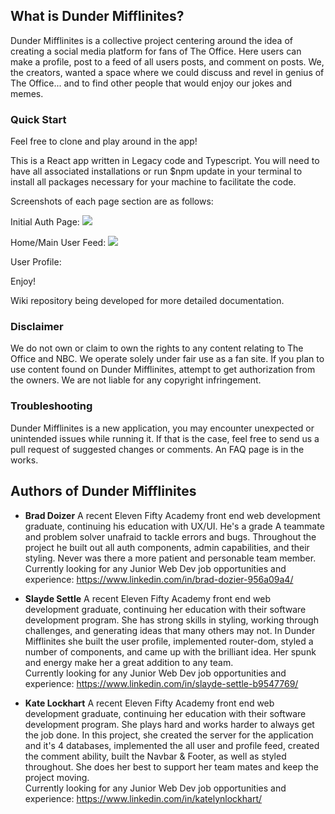 ## What is Dunder Mifflinites?

Dunder Mifflinites is a collective project centering around the idea of creating a social media platform for fans of The Office. Here users can make a profile, post to a feed of all users posts, and comment on posts. We, the creators, wanted a space where we could discuss and revel in genius of The Office... and to find other people that would enjoy our jokes and memes.

### Quick Start

Feel free to clone and play around in the app!<br />

This is a React app written in Legacy code and Typescript. 
You will need to have all associated installations or run $npm update in your terminal to install all packages necessary for your machine to facilitate the code.

Screenshots of each page section are as follows:

Initial Auth Page:
![](DunderMifflinitesClient\src\Assets\AuthScreenshot.png)

Home/Main User Feed:
![](DunderMifflinitesClient\src\Assets\FeedScreenshot.png)

User Profile:
![]()

Enjoy!

Wiki repository being developed for more detailed documentation.

### Disclaimer

We do not own or claim to own the rights to any content relating to The Office and NBC. We operate solely
under fair use as a fan site. If you plan to use content found on Dunder Mifflinites, attempt to get authorization from the owners. We are not liable for any copyright infringement.

### Troubleshooting

Dunder Mifflinites is a new application, you may encounter unexpected or unintended issues while running it. If that is the case, feel free to send us a pull request of suggested changes or comments. An FAQ page is in the works.

## Authors of Dunder Mifflinites

* **Brad Doizer** 
A recent Eleven Fifty Academy front end web development graduate, continuing his education with UX/UI. He's a grade A teammate and problem solver unafraid to tackle errors and bugs. Throughout the project he built out all auth components, admin capabilities, and their styling. Never was there a more patient and personable team member.<br/>
Currently looking for any Junior Web Dev job opportunities and experience: https://www.linkedin.com/in/brad-dozier-956a09a4/

* **Slayde Settle**
A recent Eleven Fifty Academy front end web development graduate, continuing her education with their software development program. She has strong skills in styling, working through challenges, and generating ideas that many others may not. In Dunder Mifflinites she built the user profile, implemented router-dom, styled a number of components, and came up with the brilliant idea. Her spunk and energy make her a great addition to any team.<br/>
Currently looking for any Junior Web Dev job opportunities and experience: https://www.linkedin.com/in/slayde-settle-b9547769/

* **Kate Lockhart**
A recent Eleven Fifty Academy front end web development graduate, continuing her education with their software development program. She plays hard and works harder to always get the job done. In this project, she created the server for the application and it's 4 databases, implemented the all user and profile feed, created the comment ability, built the Navbar & Footer, as well as styled throughout. She does her best to support her team mates and keep the project moving.<br/>
Currently looking for any Junior Web Dev job opportunities and experience: https://www.linkedin.com/in/katelynlockhart/